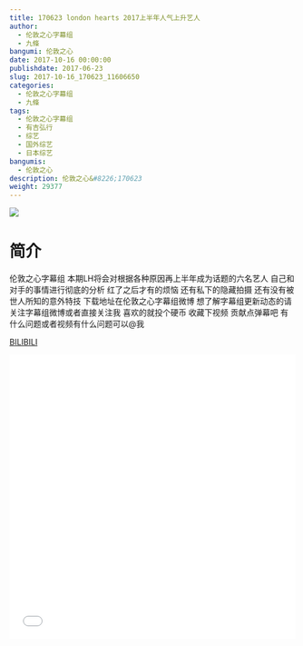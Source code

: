 ```yaml
---
title: 170623 london hearts 2017上半年人气上升艺人
author: 
  - 伦敦之心字幕组
  - 九條
bangumi: 伦敦之心
date: 2017-10-16 00:00:00
publishdate: 2017-06-23
slug: 2017-10-16_170623_11606650
categories: 
  - 伦敦之心字幕组
  - 九條
tags: 
  - 伦敦之心字幕组
  - 有吉弘行
  - 综艺
  - 国外综艺
  - 日本综艺
bangumis: 
  - 伦敦之心
description: 伦敦之心&#8226;170623
weight: 29377
---
```


![](https://i.imgur.com/i9QQZWq.jpg)

# 简介  
伦敦之心字幕组
本期LH将会对根据各种原因再上半年成为话题的六名艺人 自己和对手的事情进行彻底的分析 红了之后才有的烦恼 还有私下的隐藏拍摄 还有没有被世人所知的意外特技 下载地址在伦敦之心字幕组微博 想了解字幕组更新动态的请关注字幕组微博或者直接关注我 喜欢的就投个硬币 收藏下视频 贡献点弹幕吧 有什么问题或者视频有什么问题可以@我

  [BILIBILI](https://www.bilibili.com/video/av11606650/)


  <iframe src="//www.bilibili.com/html/html5player.html?cid=19214994&aid=11606650" width="100%" height="500" frameborder="0" allowfullscreen="allowfullscreen"></iframe>
